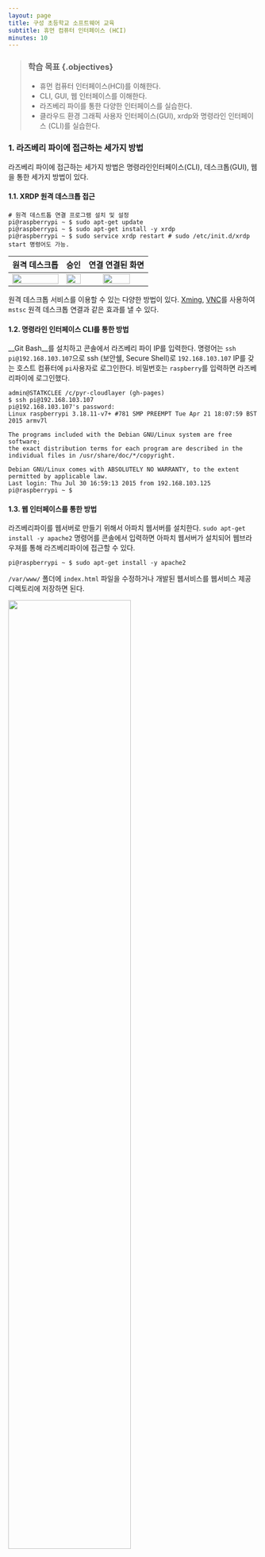 ```yaml
---
layout: page
title: 구성 초등학교 소프트웨어 교육
subtitle: 휴먼 컴퓨터 인터페이스 (HCI)
minutes: 10
---
```


> ### 학습 목표 {.objectives}
>
> *  휴먼 컴퓨터 인터페이스(HCI)를 이해한다.
> *  CLI, GUI, 웹 인터페이스를 이해한다.
> *  라즈베리 파이를 통한 다양한 인터페이스를 실습한다.
> *  클라우드 환경 그래픽 사용자 인터페이스(GUI), xrdp와 명령라인 인터페이스 (CLI)를 실습한다.

### 1. 라즈베리 파이에 접근하는 세가지 방법

라즈베리 파이에 접근하는 세가지 방법은 명령라인인터페이스(CLI), 데스크톱(GUI), 웹을 통한 세가지 방법이 있다.

#### 1.1. XRDP 원격 데스크톱 접근

~~~ {.input}
# 원격 데스트톱 연결 프로그램 설치 및 설정
pi@raspberrypi ~ $ sudo apt-get update
pi@raspberrypi ~ $ sudo apt-get install -y xrdp
pi@raspberrypi ~ $ sudo service xrdp restart # sudo /etc/init.d/xrdp start 명령어도 가능.
~~~

|  원격 데스크톱 | 승인 | 연결 연결된 화면 | 
|:-------------------------------:|:----------------------------------:|:----------------------------------:|
| <img src="fig/raspberry-pi-mstsc-01.png" width="100%" />    |  <img src="fig/raspberry-pi-mstsc-02.png" width="100%" />  |  <img src="fig/raspberry-pi-mstsc-connected.png" width="70%" />  | 

원격 데스크톱 서비스를 이용할 수 있는 다양한 방법이 있다.
[Xming](http://www.raspians.com/knowledgebase/?knowledgebase=setting-up-a-remote-desktop-view-the-pi-on-your-windows-pc/), [VNC](https://www.raspberrypi.org/documentation/remote-access/vnc/)를 사용하여 `mstsc` 원격 데스크톱 연결과 같은 효과를 낼 수 있다. 

#### 1.2. 명령라인 인터페이스 CLI를 통한 방법

__Git Bash__를 설치하고 콘솔에서 라즈베리 파이 IP를 입력한다. 명령어는 `ssh pi@192.168.103.107`으로 ssh (보안쉘, Secure Shell)로 `192.168.103.107` IP를 갖는 호스트 컴퓨터에 `pi`사용자로 로그인한다.
비밀번호는 `raspberry`를 입력하면 라즈베리파이에 로그인했다.

~~~ {.input}
admin@STATKCLEE /c/pyr-cloudlayer (gh-pages)
$ ssh pi@192.168.103.107
pi@192.168.103.107's password:
Linux raspberrypi 3.18.11-v7+ #781 SMP PREEMPT Tue Apr 21 18:07:59 BST 2015 armv7l

The programs included with the Debian GNU/Linux system are free software;
the exact distribution terms for each program are described in the
individual files in /usr/share/doc/*/copyright.

Debian GNU/Linux comes with ABSOLUTELY NO WARRANTY, to the extent
permitted by applicable law.
Last login: Thu Jul 30 16:59:13 2015 from 192.168.103.125
pi@raspberrypi ~ $
~~~

#### 1.3. 웹 인터페이스를 통한 방법

라즈베리파이를 웹서버로 만들기 위해서 아파치 웹서버를 설치한다. `sudo apt-get install -y apache2` 명령어를 콘솔에서 입력하면 아파치 웹서버가 설치되어 웹브라우져를 통해 라즈베리파이에 접근할 수 있다.

~~~ {.input}
pi@raspberrypi ~ $ sudo apt-get install -y apache2
~~~

`/var/www/` 폴더에 `index.html` 파일을 수정하거나 개발된 웹서비스를 웹서비스 제공 디렉토리에 저장하면 된다.

<img src="fig/raspberry-pi-webserver.png" width="70%" />



### 2.  클라우드 환경 그래픽 사용자 인터페이스(GUI), xrdp

클라우드에 가상컴퓨터를 생성한 뒤에 데스크탑 환경을 설치하고 VNC 원격 데스크탑 혹은 [XRDP](http://www.xrdp.org/)를 사용해서 윈도우와 마찬가지로 그래픽 사용자 인터페이스를 이용한다.

~~~ {.input}
sudo apt-get install ubuntu-desktop
sudo apt-get install xrdp
sudo /etc/init.d/xrdp start
~~~

원격 컴퓨터에 우분투 데스크탑 환경을 설치하고 나서 XRDP도 이어서 설치한다.
설치가 완료되면 XRP 응용프로그램을 실행한다.

~~~ {.input}
sudo adduser gildong sudo
~~~

윈도우 `원격 데스크톱연결`을 사용하기 전에 `root`가 아닌 사용자를 `gildong`으로 생성하고 `sudo` 권한도 부여한다.

~~~ {.input}
su gildong
echo "gnome-session --session=ubuntu-2d" > .xsession
~~~

`gildong` 사용자 세션 환경을 지정한다. `nano` 편집기를 사용해서 내용을 `.xsession` 파일에 저장해도 된다.

윈도우에서 클라우드 우분투 가상컴퓨터에 로그인 하기 이해서 `시작` -> `실행`을 클릭하고 `mstsc`를 입력하여 
`원격 데스크톱연결`을 실행한다.

<img src="fig/02-xrdp-mstsc.png" width="70%" />

마지막으로 XRDP 로그인 화면이 나오고 비밀번호를 넣게 되면 그래픽 사용자 인터페이스를 원격 컴퓨터에서 이용하게 된다.

<img src="fig/02-xrdp.png" width="70%" />

우분투 14.04로 버젼이 올라가면서 `XRDP` 속도도 좋지 못하고 부정적인 면이 많아서 **VNC** 데스크톱 GUI 설정을 사용하기 바란다. 


> ## 명령라인 인터페이스 {.callout}
>
> 지금 대부분의 사람들이 사용하는 그래픽 사용자 인터페이스(GUI, graphical user interface)과 구별하기 위해서 
> 명령라인 인터페이스(CLI, command-line interface)라고 한다. 
> CLI의 핵심은 읽기-평가-출력(REPL,read-evaluate-print loop이다. 사용자가 명령어를 타이핑하고 엔터(enter)/반환(return)키를 입력하면, 
> 컴퓨터가 일고, 실행하고, 결과를 출력한다. 그러면 사용자는 다른 명령를 타이핑하는 것을 로그 오프할때까지 계속한다.



#### 2.1. VNC 그래픽 사용자 인터페이스(GUI)

[VNC(Virtual Network Computing, 가상 네트워크 컴퓨팅)](http://ko.wikipedia.org/wiki/VNC)는 컴퓨터 환경에서 RFB 프로토콜을 이용하여 원격으로 다른 컴퓨터를 제어하는 그래픽 데스크톱 공유 시스템이다. 자판과 마우스 이벤트를 한 컴퓨터에서 다른 컴퓨터로 전송시켜서 네트워크를 거쳐 그래픽 화면을 갱신하는 방식을 제공한다.

#### 2.2. VNC 설치 및 환경설정

[How to install and configure VNC on Ubutun 14.04](https://www.digitalocean.com/community/tutorials/how-to-install-and-configure-vnc-on-ubuntu-14-04)를 참조했고, `SSL 터널(SSL Tunnel)` 기술과 클라이언트로 [TightVNC](http://www.tightvnc.com/)를 사용했다.
`SSL 터널`을 사용하는 이유는 비밀번호가 네트워크를 타고 공개되는 것을 방지하기 위함이다.

`slcli vs list` 명령어를 통해서 IP 주소 `169.53.232.4`으로 VNC GUI 설치를 위해 가상 컴퓨터가 생성된 것을 확인한다.

~~~ {.input}
root@shiny:~# slcli vs list
~~~

~~~ {.output}
:.........:............:.................:................:............:........:
:    id   :  hostname  :    primary_ip   :   backend_ip   : datacenter : action :
:.........:............:.................:................:............:........:
: 9686489 :    vnc     :   169.53.232.4  : 10.121.149.26  :   dal09    :   -    :
:.........:............:.................:................:............:........:
~~~

##### 2.2.0. 사전 준비 사항
1. 우분투 14.04 버젼을 준비한다.
2. `root` 권한을 갖는 사용자를 등록한다.

**우분투 14.04 버젼**

가상 컴퓨터를 생성했을 때 확인을 했지만, 다시 한번 `lsb_release -a` 명령어를 통해서 현재 운영체제 및 버젼을 확인한다. 

~~~ {.input}
root@vnc:~# lsb_release -a
~~~

~~~ {.output}
No LSB modules are available.
Distributor ID: Ubuntu
Description:    Ubuntu 14.04.2 LTS
Release:        14.04
Codename:       trusty
~~~

> ## 우분투 시스템 정보 {.callout}
>
> `uname -a` 명령어를 통해서 현재 운분투 시스템 정보를 자세히 확인한다.
> 

~~~ {.output}
  -a, --all                
                           
  -s, --kernel-name      :  Linux 
  -n, --nodename         :  vnc 
  -r, --kernel-release   :  3.13.0-51-generic 
  -v, --kernel-version   :  #84-Ubuntu SMP Wed Apr 15 12:08:34 UTC 2015
  -m, --machine          :  x86_64 
  -p, --processor        :  x86_64 
  -i, --hardware-platform:  x86_64 
  -o, --operating-system :  GNU/Linux
~~~

**`root` 권한을 갖는 사용자 등록**

루트 권한을 갖는 사용자를 준비하기 위해서 먼저 일반 사용자를 등록하고 등록된 사용자에 루트권한을 부여한다. `adduser xwmooc` 명령어를 통해서 `xwmooc` 사용자를 등록했다. 그리고 나서 `gpasswd -a xwmooc sudo` 명령어로 `sudo` 그룹에 등록해서 루트권한을 부여했다.

`su - xwmooc` 명령어를 통해서 루트가 아닌 일반사용자로 로그인했다.

~~~ {.input}
root@vnc:~# adduser xwmooc
Adding user `xwmooc' ...
Adding new group `xwmooc' (1000) ...
Adding new user `xwmooc' (1000) with group `xwmooc' ...
Creating home directory `/home/xwmooc' ...
Copying files from `/etc/skel' ...
Enter new UNIX password:
Retype new UNIX password:
passwd: password updated successfully
Changing the user information for xwmooc
Enter the new value, or press ENTER for the default
        Full Name []: xwMOOC
        Room Number []:
        Work Phone []:
        Home Phone []:
        Other []:
Is the information correct? [Y/n] Y
~~~

~~~ {.input}
root@vnc:~# gpasswd -a xwmooc sudo
Adding user xwmooc to group sudo
root@vnc:~# su - xwmooc
xwmooc@vnc:~$
~~~

##### 2.2.1. 데스크탑(바탕화면) 환경과 VNC 서버 설치

**XFCE4 GUI 설치**
기본설정으로 리눅스 서버 대부분은 GUI가 없이 설치된다.
따라서 가장 많은 사용자에게 익숙한 *XFCE4*를 설치한다.
*XFCE4*와 *TightVNC*도 함께 설치한다. 설치 원문은 [웹사이트](https://www.digitalocean.com/community/tutorials/how-to-install-and-configure-vnc-on-ubuntu-14-04)를 참조한다.

~~~ {.input}
xwmooc@vnc:~$ sudo apt-get update
xwmooc@vnc:~$ sudo apt-get install xfce4 xfce4-goodies tightvncserver
~~~

**우분투 데스크톱 GUI 설치**

*ubuntu-desktop*과 *TightVNC*도 함께 설치한다. 설치 원문은 [웹사이트](http://www.htpcbeginner.com/install-gui-on-ubuntu-server-14-04-gnome/)를 참조한다.

~~~ {.input}
xwmooc@vnc:~$ sudo apt-get -y install xorg gnome-core gnome-system-tools gnome-app-install
xwmooc@vnc:~$ sudo apt-get -y install --no-install-recommends ubuntu-desktop
xwmooc@vnc:~$ sudo apt-get -y install tightvncserver
~~~


`vncserver` 명령어로 보안 비밀번호를 설정한다.`vncserver` 비밀번호는 6자리 이상입력해야 한다. 그리고 `**view-only** password`를 설정할 때 `y`로 설정하면 마우스나 키보드로 제어권한이 없기 때문에 시연이나 보여주기 용도로 사용하면 적절하다.

~~~ {.input}
xwmooc@vnc:~$ vncserver
~~~

~~~ {output}
You will require a password to access your desktops.

Password:
Password too short
~~~

~~~ {.input}
xwmooc@vnc:~$ vncserver
~~~

~~~ {.output}
You will require a password to access your desktops.

Password:
Verify:
Would you like to enter a view-only password (y/n)? n
xauth:  file /home/xwmooc/.Xauthority does not exist

New 'X' desktop is vnc:1

Creating default startup script /home/xwmooc/.vnc/xstartup
Starting applications specified in /home/xwmooc/.vnc/xstartup
Log file is /home/xwmooc/.vnc/vnc:1.log
~~~

##### 2.2.2. VNC 서버 환경설정

VNC가 처음 설정될 때, 포트번호 5901에 기본 서버 인스턴스가 올라간다.
5901 포트는 화면출력(display) 포트로 알려있고, VNC는 `:1`로 참조하다. `:2`, `:3` 처럼 다른 화면출력 포트에 인스턴스를 다수 올릴 수 있다. VNC 서버로 작업할 때, `:X`는 `5900+X`를 참조하는 화면출력 포트라는 것을 기억한다.

가장 먼저 `vncserver -kill :1` 명령어로 `5901` 포트에 실행되는 인스턴스를 정지시킨다. 새로운 VNC 시작 환경설정 파일을 작성하기 앞서 `mv ~/.vnc/xstartup ~/.vnc/xstartup.bak` 명령어로 백업한다.
그리고 나서 `nano ~/.vnc/xstartup` 나노 편집기를 열어서 다음 내용을 추가한다.

**xfce**

~~~ {.input}
#!/bin/bash
xrdb $HOME/.Xresources
startxfce4 &
~~~

**Ubuntu Trusty Tahr 14.04LTS**

우분투 데스크톱 GUI에 대한 자세한 설정 사항은 다음 [웹사이트](http://www.havetheknowhow.com/Configure-the-server/Install-VNC.html)를 참조한다. `nano ~/.vnc/xstartup` 편집을 다음과 같이 한다.

~~~ {.input}
#!/bin/sh

# Uncomment the following two lines for normal desktop:
unset SESSION_MANAGER
# exec /etc/X11/xinit/xinitrc

#[ -x /etc/vnc/xstartup ] && exec /etc/vnc/xstartup
#[ -r $HOME/.Xresources ] && xrdb $HOME/.Xresources
#xsetroot -solid grey
#vncconfig -iconic &
#x-terminal-emulator -geometry 80x24+10+10 -ls -title "$VNCDESKTOP Desktop" &
#x-window-manager &

metacity &
gnome-settings-daemon &
gnome-panel & 
~~~

`xrdb $HOME/.Xresources` 명령어는 터미널 색깔, 테마, 폰트 등 데스트톱 그래픽 인터페이스 설정을 담고 있는 `$HOME/.Xresources` 파일 정보를 VNC GUI 프레임워크가 읽어온다.

`startxfce4 &` 명령어는 XFCE를 실행시켜 필요한 모든 그래픽 소프트웨어를 띄운다.

`sudo chmod +x ~/.vnc/xstartup` 명령어로 `xstartup` 파일에 실행권한을 부여한다.

~~~ {.input}
xwmooc@vnc:~$ vncserver -kill :1
Killing Xtightvnc process ID 14168
xwmooc@vnc:~$ mv ~/.vnc/xstartup ~/.vnc/xstartup.bak
xwmooc@vnc:~$ nano ~/.vnc/xstartup
xwmooc@vnc:~$ sudo chmod +x ~/.vnc/xstartup
~~~

##### 2.2.3. VNC 서비스 파일 생성

VNC 서버를 제어하는데 필요한 환경설정을 한다. 이를 통해서 VNC 서버를 필요에 따라 시작(start), 정지(stop), 재시작(restart) 동작을 쉽게 한다.

먼저 나노 편집기로 `sudo nano /etc/init.d/vncserver` 파일을 열어 다음 내용 추가한다.

`export USER="xwmooc"`에 앞에서 생성한 `root` 권한을 갖는 사용자명을 집어넣는다. `GEOMETRY="1024x768"` 화면 해상도를 설정한다.
`start)`,`stop)`, `restart)`는 VNC 서버 시작, 중지, 재시작에 필요한 제어 명령이다.

~~~ {.input}
#!/bin/bash
PATH="$PATH:/usr/bin/"
export USER="xwmooc"
DISPLAY="1"
DEPTH="16"
GEOMETRY="1280x1024"
OPTIONS="-depth ${DEPTH} -geometry ${GEOMETRY} :${DISPLAY} -localhost"
. /lib/lsb/init-functions

case "$1" in
start)
log_action_begin_msg "Starting vncserver for user '${USER}' on localhost:${DISPLAY}"
su ${USER} -c "/usr/bin/vncserver ${OPTIONS}"
;;

stop)
log_action_begin_msg "Stopping vncserver for user '${USER}' on localhost:${DISPLAY}"
su ${USER} -c "/usr/bin/vncserver -kill :${DISPLAY}"
;;

restart)
$0 stop
$0 start
;;
esac
exit 0
~~~

VNC 서비스 환경설정을 파일을 생성했으니, `sudo chmod +x /etc/init.d/vncserver` 실행화일로 권한을 부여하고, `sudo service vncserver start` 명령어로 서비스를 시작한다.

~~~ {.input}
xwmooc@vnc:~$ sudo nano /etc/init.d/vncserver
xwmooc@vnc:~$ sudo chmod +x /etc/init.d/vncserver
xwmooc@vnc:~$ sudo service vncserver start
~~~

~~~ {.output}
 * Starting vncserver for user 'xwmooc' on localhost:1...
}
New 'X' desktop is vnc:1

Starting applications specified in /home/xwmooc/.vnc/xstartup
Log file is /home/xwmooc/.vnc/vnc:1.log
~~~

##### 2.2.4. VNC 데스크톱(바탕화면)에 연결

VNC 서버 환경설정이 모두 마무리 되었고, 이제 SSH 터널을 통해 VNC 연결할 클라이언트를 설정한다. 윈도우에서는 [TightVNC](http://www.tightvnc.com/download.php), [RealVNC](https://www.realvnc.com/), [UltraVNC](http://www.uvnc.com/) 등 다양한 VNC 클라이언트가 있다. 맥에서는 내장된 `Screen Sharing`을 사용한다. 

#### 2.3. VNC 데스크톱(바탕화면) 문제 해결

가상 컴퓨터에서 제공하는 VNC 서버 기능을 사용하다보면 첫 연결을 되지만 두번째 세번째 연결에 실패하는 경우가 많다. 이런 경우 `vncserver restart` 기능을 사용해서 다시 처음처럼 연결한다. `sudo service vncserver restart` 명령어를 통해 다시 정상적으로 원격 데스크톱 VNC 서비스를 제공한다. 

~~~ {.input}
xwmooc@dev-hangul:/root$ sudo service vncserver restart
~~~

~~~ {.output}
 * Stopping vncserver for user 'xwmooc' on localhost:1...

Can't find file /home/xwmooc/.vnc/dev-hangul:1.pid
You'll have to kill the Xtightvnc process manually

 * Starting vncserver for user 'xwmooc' on localhost:1...

New 'X' desktop is dev-hangul:1

Starting applications specified in /home/xwmooc/.vnc/xstartup
Log file is /home/xwmooc/.vnc/dev-hangul:1.log
~~~ 

`vncserver restart`를 시작하기 전에 만약 이전에 프로세스가 떠있으면 오류가 날 수 있으니 `ps aux` 명령어로 프로세스를 확인하고 `kill -9` 명령어로 `vnc` 서비스를 종료하고 깔끔하게 다시 시작한다. 다음에서 *14780*은 `ps aux`를 통해서 확인한 PID다.

~~~ {.input}
xwmooc@dev-hangul:/root$ ps aux | grep vnc
xwmooc@dev-hangul:/root$ kill -9 14780
~~~


> ### Git for Windows {.callout}
> 
> 윈도우 환경에서 유닉스 배쉬(Bash) 명령라인 인터페이스를 사용하는데 최근에는 `Git Bash`를 많이 사용한다.
> [Git Bash](https://msysgit.github.io/)를 설치하고 윈도우 탐색기를
> 열고 특정 폴더에서 마우스 오른쪽 클릭하게 되면 **Git Bash**
> 메뉴가 뜨고 이를 클릭하면 유닉스 명령어를 윈도우 상에서 실행하게 된다. 

먼저, 로컬 컴퓨터에 SSH 연결을 해서 VNC에 대한 `localhost`에 보안 포워딩을 한다. 이를 실행하는 명령어는 다음과 같다. 리눅스나 OS X 터미널에서 `ssh -L 5901:127.0.0.1:5901 -N -f -l` 명령어는 공통이고 루트 권한을 갖는 사용자 `xwmooc`, 연결하려는 가상컴퓨터/호스트 IP 주소 `169.53.232.4`를 입력한다.

~~~ {.input}
$ ssh -L 5901:127.0.0.1:5901 -N -f -l xwmooc 169.53.232.4
~~~

~~~ {.output}
The authenticity of host '169.53.232.4 (169.53.232.4)' can't be established.
ECDSA key fingerprint is 13:85:c8:a9:af....
Are you sure you want to continue connecting (yes/no)? yes
Warning: Permanently added '169.53.232.4' (ECDSA) to the list of known hosts.
Password:
~~~

<img src="fig/vnc-gui-connect.png" width="70%" />

<img src="fig/vnc-gui-login.png" width="70%" />


**WARNING: REMOTE HOST IDENTIFICATION HAS CHANGED!**

VNC 클라이언트에서 SSH 터널 연결을 위해 `ssh -L 5901:127.0.0.1:5901 -N -f -l xwmooc 169.53.232.4` 명령어를 던질 때 다음과 같은 오류가 발생될 수 있다.

~~~ {.input}
$ ssh -L 5901:127.0.0.1:5901 -N -f -l xwmooc 169.53.232.4
~~~ 
~~~ {.output}
@@@@@@@@@@@@@@@@@@@@@@@@@@@@@@@@@@@@@@@@@@@@@@@@@@@@@@@@@@@
@    WARNING: REMOTE HOST IDENTIFICATION HAS CHANGED!     @
@@@@@@@@@@@@@@@@@@@@@@@@@@@@@@@@@@@@@@@@@@@@@@@@@@@@@@@@@@@
IT IS POSSIBLE THAT SOMEONE IS DOING SOMETHING NASTY!
Someone could be eavesdropping on you right now (man-in-the-middle attack)!
It is also possible that a host key has just been changed.
The fingerprint for the ECDSA key sent by the remote host is
13:85:c8:a9:af:2c:ce:e8:8e:3d:3f:4c:ee:07:06:13.
Please contact your system administrator.
Add correct host key in /c/XXX/XXXX/.ssh/known_hosts to get rid of this message.
Offending ECDSA key in /c/XXX/XXXX/.ssh/known_hosts:9
ECDSA host key for 169.53.232.4 has changed and you have requested strict checking.
Host key verification failed.
~~~

당황하지 말고, 다음과 같이 `trouble shooting`한다. `ssh-keygen -R` 명령어 인자로 `169.53.232.4` IP 주소를 입력한다. 

~~~ {.input}
$ ssh-keygen -R 169.53.232.4
~~~ 

~~~ {.output}
# Host 169.53.232.4 found: line 9 type ECDSA
/c/XXX/XXXX/.ssh/known_hosts updated.
Original contents retained as /c/XXX/XXXX/.ssh/known_hosts.old
~~~

### 3. 원격 컴퓨터 접속 (CLI)

**출처: 소프트웨어 카펜트리 원격 접속(Working Remotely) 한국어 번역**

일반 PC와 노트북 컴퓨터를 사용할 때 무슨 일이 발생하는지 좀더 자세히 살펴보자.
첫번째 단계는 컴퓨터에 로그인(login)한다. 그러면 운영체계(Operating System, OS)가 사용자가 누구인지 확인하고 무슨 작업을 허락할 것이지 준비한다.
사용자 이름과 비밀번호를 입력해서 상기 작업을 수행한다; 운영체제가 시스템 레코드 값을 확인하고, 만약 일치한다면 사용자를 위해 쉘(Shell)을 실행한다.

명령어를 타이핑할 때, 타이핑하는 문자를 표현하는 0과 1이 키보드에서 쉘로 전송된다. 쉘은 화면에 사용자가 타이핑하는 것을 화면에 출력한다. 그리고 나서, 만약 타이핑한 것이 명령어라면, 쉘이 실행을 하고 나서 (출력 결과가 있다면) 산출결과를 화면에 출력한다.

<img src="fig/ssh-direct-shell-usage.png" width="70%" />
그림: 직접 쉘 사용하는 방법

실험결과 데이터베이스를 관리하는 지하실 서버같은 또다른 컴퓨터에 명령어를 실행하고자 한다면 어떨까? 이를 위해서, 먼저 해당 컴퓨터에 로그인해야 한다.
이를 **원격 로그인(remote login)**이라고 부르고, 해당 컴퓨터를 원격 컴퓨터(remote machine)라고 한다.
원격 로그인하게 되면, 타이핑하는 모든 것은 원격 컴퓨터에서 실행되고 있는 쉘에 전달된다. 쉘과 상호작용(interact)하면 마치 로컬 컴퓨터 쉘과 마찬가지로 명령어를 실행하게 된다. 그러고 나면, 로컬 컴퓨터 화면에 출력결과를 표시해준다.

<img src="fig/ssh-remote-shell-usage.png" width="70%" />
그림: 원격 쉘 사용하는 방법

원격 로그인하는데 사용하는 도구가 **시큐어 쉘(secure shell, SSH)**이다. 특히, `ssh username@computer` 명령어는 SSH를 실행하고 사용자가 지정한 원격 컴퓨터에 접속한다.
로그인한 후에는 원격쉘을 사용해서 원격 컴퓨터에 있는 파일과 디렉토리를 사용한다. `exit`을 타이핑하거나 컨트롤+D(`CTRL+D`)를 누르게 되면, 원격 쉘을 종료하고 이전 쉘로 돌아온다. 
다음 예제에서, 원격쉘과 상호작용이 나타나 있다. 또한, `$` 대신에 원격 컴퓨터 명령 프롬프트가 `moon>`임을 볼 수 있고 Vlad가 비밀번호를 기억하려고 몇번 시도한 것도 나타나 있다.

~~~ {.input}
$ pwd
/users/vlad

$ ssh vlad@moon
Password: ***
Access denied
Password: ********
moon> pwd
/home/vlad
moon> ls -F
bin/     cheese.txt   dark_side/   rocks.cfg
moon> exit

$ pwd
/users/vlad
~~~

시큐어쉘은 이전 `rsh`로 불리는 프로그램과 대조되게 "시큐어(secure)"로 불린다. 옛날에 모든 사람이 서로를 신뢰했고 이름만으로 컴퓨터에 있는 모든 정보를 알고 있었을 때, 네트워크를 통해서 전송할 때 가장 민감한 정보를 제외하고 어떤것도 암호화하지 않았다. 하지만, 이와 같은 방식이 의미하는 것이 악한이 네트워크 통신을 지켜볼 수 있고, 사용자 이름과 비밀번호를 훔칠 수도 있고, 악의적인 방식으로도 사용할 수 있다는 것이다.
SSH가 발명되어 이런 부정적인 면을 방지하거나 적어도 늦출 수도 있다.
SSH는 몇가지 정교하며 오랜 기간 테스트된 암화화 프로토콜을 사용해서 외부인이 서로다른 두 컴퓨터 사이에 오고가는 메시지 내용을 볼 수 없게 확실히 한다.
추후 SSH가 동작하는 방식을 논하고 실제로 얼마나 보안이 좋은지 살펴본다. 

`ssh`는 `scp`라는 짝꿍 프로그램이 있는데 "보안 복사(Secure Copy)"를 표현하는 명령어다. SSH와 동일한 유형의 네트워크 연결을 사용해서, 
원격 컴퓨터로 혹은 원격 컴퓨터로부터 파일을 복사할 수 있게 한다.
구문(syntax)은 `cp`와 `ssh`를 섞은 것이다.
파일을 복사하기 위해서, 원천(source)과 목표(destination) 경로를 지정하는데 컴퓨터 이름을 포함할 수도 있다. 만약 컴퓨터 이름을 생략하면, 
`ssh`는 지금 실행되고 있는 컴퓨터를 의미한다고 가정한다.
예를 들어, 다음 명령어는 가장 최근 실험결과 (results.dat)를 지하실 백업서버에 복사한다. 복사할 때, 진행경과가 화면에 출력된다.

~~~ {.input}
$ scp results.dat vlad@backupserver:backups/results-2011-11-11.dat
Password: ********
results.dat              100%  9  1.0 MB/s 00:00
~~~

전체 디렉토리를 복사하는 것도 유사하다: `-r` 옵션을 사용해서 복사를 재귀적으로 수행하고 싶다고 신호를 전달하면 된다.
예를 들어, 다음 명령어는 백업 서버에서 모든 작업결과물을 사용자 노트북으로 복사한다. 

~~~ {.input}
$ scp -r vlad@backupserver:backups ./backups
Password: ********
results-2011-09-18.dat              100%  7  1.0 MB/s 00:00
results-2011-10-04.dat              100%  9  1.0 MB/s 00:00
results-2011-10-28.dat              100%  8  1.0 MB/s 00:00
results-2011-11-11.dat              100%  9  1.0 MB/s 00:00
~~~

이제 백업서버에 `backups/results-2011-11-12.dat` 파일을 이미 생성했는지 확인하고자 한다고 가정하자. 
로그인하고 난 다음에 `ls`를 타이핑하는 대신에 다음과 같이 동일한 것을 수행한다.

~~~ {.input}
$ ssh vlad@backupserver ls results
Password: ********
results-2011-09-18.dat  results-2011-10-28.dat
results-2011-10-04.dat  results-2011-11-11.dat
~~~

SSH는 사용자 이름과 실행하려고 하는 컴퓨터 이름 뒤에 인자를 받아서 원격 컴퓨터에 있는 쉘에 명령어를 전달한다. 상기 전달 인자가 적합한 명령어이기 때문에, 원격 쉘이 사용자를 대신해서 `ls results`을 실행하고 실행결과를 다시 로컬 쉘에 화면출력한다.


#### 3.1. 열쇠(키) 생성과 관리 

원격 컴퓨터에 접속할 때마다 비밀번호를 매번 타이핑하는 것은 사소한 성가심 이상이다. 만약 원격 컴퓨터에 세가지 다른 매개변수 조합을 갖는 프로그램을 실행하고자 한다면 무슨 일이 발생할지 상상해보라.
다음과 같은 것을 수행하고자 한다.

~~~ {.input}
for density in {20..29}
do
  for viscosity in 0.70 0.71 0.72 0.73 0.74
  do
    for temperature in 0.001 0.002 0.003 0.004 0.005
    do
      ssh vlad@fastmachine ./simulation -x -d $density -v $viscosity -v $temperature
    done
  done
done
~~~

하지만, 상기 작업을 사실상 수행하고자 한다면, 자리에 앉아서 키보드로 비밀번호를 250번 타이핑해야 할 것이다.
원하는 바는 자동으로 원격 컴퓨터에 인증하는 방법을 찾는 것이다.

*공개 열쇠 암호화(public key cryptography)* 방식에서 가져온 기술을 사용해서 상기 문제를 해결할 수 있다. 좀더 구체적으로, *공개 열쇠(public key)*와 *개인 열쇠 (private key)*로 구성된 *열쇠 쌍(key pair)*을 생성한다. 이렇게 생성된 열쇠는 두가지 흥미로운 특성이 있다:

1.  어느 한 열쇠가 암호화한 것은 다른 열쇠가 암호를 풀 수 있다. 예를 들어, 만약 개인 열쇠로 비밀번호를 암호화했다면, 해당 공개 열쇠만 암호를 풀 수 있다. 만약 공개 열쇠로 파일 내용을 암호화했다면, 상응하는 개인 열쇠만 암호를 풀 수 있다. 
2.  한 열쇠가 주어진 상태에서, 다른 열쇠를 찾는 것은 실질적으로 불가능하다. 여기서 "실질적으로 불가능"하다는 의미는 "우리가 마음속으로 상상하는 어떤 컴퓨터를 사용해서 우주 기대수명내에 풀 수는 없다"는 것이다.
(하지만, 양자컴퓨팅이 하루만에 이것을 바꿀 수도 있다-자세한 내용은 근처 다소 몽상적인 물리학자와 상의하세요.)

열쇠쌍을 생성하게 되면, 접속하려는 원격 컴퓨터에 공개 열쇠를 저장하고, 
로컬 컴퓨터에 개인 열쇠를 보관한다. 
SSH는 열쇠가 예상하는 곳에 놓기만 하면, 비밀번호를 묻는 대신에 열쇠를 사용한다.

첫번째 단계는 열쇠쌍을 생성하는 것인데, `ssh-keygen`을 사용해서 열쇠쌍을 생성한다.

~~~ {.input}
$ ssh-keygen -t rsa
Generating public/private rsa key pair.
Enter file in which to save the key (/users/vlad/.ssh/id_rsa): ↵
Enter passphrase (empty for no passphrase): ↵
Your identification has been saved in /users/vlad/.ssh/id_rsa.
Your public key has been saved in /users/vlad/.ssh/id_rsa.pub.
The key fingerprint is: d3:1a:27:38:aa:54:e8:a5:03:db:79:2f:b2:c3:c9:3d
~~~

`-t rsa` 옵션은 `ssh-keygen`에게 RSA키 열쇠를 생성하게 한다; 다른 유형도 있지만, 가장 흔하게 사용되는 것이다. 
"↵" 문자는 복귀(carriage return, CR) 문자다: 기본설정된 디폴트 장소에 열쇠를 저장한다는 것으로 SSH가 열쇠를 어디서 찾는지 알게 되고, 패스프레이즈(passphrase)도 원하지 않는다(패스프레이즈를 원치 않는 이유는 패스워드를 타이핑하지 않고 로그인하는 것이 요점이기 때문이다). 그래서, 두 질문에 단지 엔터만 치게된다.  

홈 디렉토리 아래 `.ssh` 디렉토리 내부를 살펴보자.

~~~ {.input}
$ cd
$ ls .ssh
id_rsa  id_rsa.pub
~~~

첫번째 `id_rsa` 파일은 개인 열쇠 정보를 담고 있다.
절대 원격 컴퓨터에 저장하거나, 전자우편으로 전송하거나,
다른 누구와도 공유하지 마라. (타인이 당신을 가장하여 무언가 수행하는 것을 정말 원하지 않는다면) 다른 파일 `id_rsa.pub`은 매칭되는 공개 열쇠 정보를 담고 있다. 이 파일을 복사해서 접속하려는 원격 컴퓨터에 복사한다.

~~~ {.input}
$ scp .ssh/id_rsa.pub vlad@fastmachine:id_rsa.pub
Password: ********
id_rsa.pub              100%  1  1.0 MB/s 00:00
~~~

여전히 비밀번호를 타이핑해야 하는데 이유는 공개 열쇠가 `scp`를 실행할 때 원격 컴퓨터에 올바른 장소에 위치하지 않아서 그렇다.
원격 컴퓨터에 로그인해서 `.ssh` 디렉토리를 거기에 생성해서 문제를 해결해보자.

~~~ {.input}
$ ssh vlad@fastmachine
Password: ********

$ mkdir .ssh
~~~

다음 단계는 공개 열쇠를 `authorized_keys`로 불리는 `.ssh` 디렉토리에 파일로 복사한다:

~~~ {.input}
$ cp id_rsa.pub .ssh/authorized_keys
~~~

마지막 단계는 권한이 적절하게 `.ssh` 와 `authorized_keys`에 설정되었는지 확실히 한다. 이것은 추가적인 보안 안전 조치다:
만약 사용자를 제외한 타인이 읽거나 변경한다면,
SSH는 더 이상 보안이 확실하지 않다고 가정한다. 올바른 권한은 다음과 같다:

*   소유자(Owner)는 `.ssh` 디렉토리에 읽기, 쓰기, 실행 권한을 갖는다.
*   소유자는 `.ssh/authorized_keys`에 대해서 읽기, 쓰기 권한을 갖는다.
*   그밖의 누구도 어떤 권한을 갖지 않는다.

올바른 명령어는 다음과 같다:

~~~ {.input}
$ chmod u=rwx,g=,o= .ssh
$ chmod u=rw,g=,o= .ssh/authorized_keys
~~~

이제 모든 권한 설정이 되었다. 원격쉘에서 빠져나와 모든 것이 정상적으로 동작하는지 살펴보기 위해서 다음 명령어를 실행한다:

~~~ {.input}
$ exit
$ ssh vlad@fastmachine pwd
/home/vlad
~~~

열쇠를 생성하고 설치한 뒤에 두 컴퓨터 모습이 다음에 나와 있다.

<img src="fig/ssh-public-private-keys.png" width="77%" alt="공개열쇠/개인열쇠" />

이제 매번 비밀번호 인증절차를 거치지 않고 로컬 컴퓨터에서 원격 컴퓨텅에 `ssh` (그리고 `scp`) 명령을 실행할 수 있다.
하지만, 상기 설정은 일방향으로만 동작한다:
원격 컴퓨터 `authorized_keys` 파일에 설치한 공개키가 사용자가 위치한 로컬 컴퓨터에 로그인 할 수 있는 권한을 부여한 것은 *아니다*.
만약 원격 컴퓨터에서 로컬 컴퓨터로 접속하려면, 원격 컴퓨터에서 열쇠쌍을 생성하고 `id_rsa.pub`을 로컬 컴퓨터 `authorized_keys` 파일로 복사한다.

만약 다른 여러대 컴퓨터에 접속하려면 어떨까? 예를 들어,
백업 서버에서 로컬 노트북 컴퓨터로, 데스크탑 PC로, 연구실 컴퓨터로, 혹은 반대로 파일을 복사한다고 가정하자.
이를 처리하기 위해서, 각 컴퓨터에 있는 `id_rsa.pub` 파일을 원격 컴퓨터 
`.ssh/authorized_keys` 파일에 추가한다. 편집기를 사용해서 수행하거나, 혹은 좀더 간단하게 `cat`과 `>>`을 사용해서 한 파일을 다른 파일에 덧붙인다. 

~~~ {.input}
$ scp id_rsa.pub vlad@backupserver
Password: ********

$ ssh vlad@backupserver
Password: ********

$ cat id_rsa.pub >> .ssh/authorized_keys

$ rm id_rsa.pub

$ exit
~~~

#### 3.2. 클라우드 리눅스 서버 접속

먼저 윈도 환경 `Git Bash`를 통해서 바로 `ssh-keygen -t rsa` 명령어를 입력해서 공개열쇠와 개인열쇠를 생성한다. 열쇠쌍은 `c:\Users\admin\.ssh\id_rsa`에 생성된다.

~~~ {.input}
$ ssh-keygen -t rsa
Generating public/private rsa key pair.
Enter file in which to save the key (/c/Users/admin/.ssh/id_rsa):
Enter passphrase (empty for no passphrase):
Enter same passphrase again:
Your identification has been saved in /c/Users/admin/.ssh/id_rsa.
Your public key has been saved in /c/Users/admin/.ssh/id_rsa.pub.
The key fingerprint is:
8d:09:...
admin@STATKCLEE
~~~

이제 클라우드 서비스 제공업체 가상컴퓨터에 접속한다. 디바이스 목록에서 `rstudio.xwmooc.net` 이름을 갖는 가상컴퓨터의 IP 주소 `169.54.243.36`에 로그인한다. 물론 비밀번호를 입력해야 한다.

~~~ {.input}
$ ssh root@169.54.243.36
The authenticity of host '169.54.243.36 (169.54.243.36)' can't be established.
RSA key fingerprint is df:0f....
Are you sure you want to continue connecting (yes/no)? Y
Please type 'yes' or 'no': yes
Warning: Permanently added '169.54.243.36' (RSA) to the list of known hosts.
root@169.54.243.36's password:
Linux rstudio 2.6.32-374-ec2 #91-Ubuntu SMP Wed Dec 10 11:07:16 UTC 2014 x86_64
GNU/Linux
Ubuntu 10.04.4 LTS

Welcome to Ubuntu!
 * Documentation:  https://help.ubuntu.com/
Last login: Wed Apr 29 02:33:51 2015 from 222.99.61.77
root@rstudio:~#
~~~

로컬 컴퓨터에 있는 `id_rsa.pub` 공개열쇠를 원격 컴퓨터에 복사한다.
복사를 위해서는 `scp` 명령어를 사용해서 원격 컴퓨터에 접속하고 복사 디렉토리로 홈디렉토리(`~`)를 설정한다. `id_rsa.pub` 파일이 원격컴퓨터 홈디렉토리에 복사된 것을 `ls` 명령어를 통해서 확인한다.

~~~ {.input}
$ scp id_rsa.pub root@169.54.243.36:~
root@169.54.243.36's password:
id_rsa.pub                                    100%  397     0.4KB/s   00:00

admin@STATKCLEE /C/Users/admin/.ssh
$ ssh root@169.54.243.36
root@169.54.243.36's password:
Linux rstudio 2.6.32-374-ec2 #91-Ubuntu SMP Wed Dec 10 11:07:16 UTC 2014 x86_64
GNU/Linux
Ubuntu 10.04.4 LTS

Welcome to Ubuntu!
 * Documentation:  https://help.ubuntu.com/
Last login: Fri May 15 02:00:26 2015 from 112.216.243.234
root@rstudio:~# ls
=               rstudio-0.98.1103-i386.deb          rubygems-1.3.7.tgz
id_rsa.pub      rstudio-server-0.98.1103-amd64.deb  rubygems-1.3.7.tgz.1
lesson-example  rubygems-1.3.7                      xwmooc-sc
root@rstudio:~#
~~~

원격 컴퓨터 홈디렉토리 밑에 하위디렉토로 `.ssh`를 생성한다.
`id_rsa.pub` 공개열쇠 파일을 `.ssh/authorized_keys` 파일로 복사한다.
그리고 추가적인 보안 설정을 위해서 `.ssh` 디렉토리와 `authorized_keys` 파일에 권한 설정을 하고 `exit`를 타이핑해서 원격 컴퓨터 접속을 끊는다.

~~~ {.input}
root@rstudio:~# mkdir .ssh
root@rstudio:~# cp id_rsa.pub .ssh/authorized_keys
root@rstudio:~# chmod u=rwx,g=,o= .ssh
root@rstudio:~# chmod u=rw,g=,o= .ssh/authorized_keys
root@rstudio:~# exit
logout
Connection to 169.54.243.36 closed.
~~~

이제 `ssh root@169.54.243.36` 명령어로 원격 컴퓨터에 접속한다. 패스워드를 타이핑 하지 않고 바로 로그인 된다. 마지막으로 `id_rsa.pub` 홈디렉토리에 원격 복사한 공개열쇠 파일을 삭제해서 마무리한다.

~~~ {.input}
admin@STATKCLEE /C/_software-carpentry/xwmooc-sc (reproducible)
$ ssh root@169.54.243.36
Linux rstudio 2.6.32-374-ec2 #91-Ubuntu SMP Wed Dec 10 11:07:16 UTC 2014 x86_64
GNU/Linux
Ubuntu 10.04.4 LTS

Welcome to Ubuntu!
 * Documentation:  https://help.ubuntu.com/
Last login: Fri May 15 02:06:05 2015 from 112.216.243.234
root@rstudio:~# ls
=               rstudio-0.98.1103-i386.deb          rubygems-1.3.7.tgz
id_rsa.pub      rstudio-server-0.98.1103-amd64.deb  rubygems-1.3.7.tgz.1
lesson-example  rubygems-1.3.7                      xwmooc-sc
root@rstudio:~# rm id_rsa.pub
~~~

동일한 방식으로 IP 주소 `169.54.243.37`을 갖는 `shiny.xwmooc.net` 가상 컴퓨터에도 접속해서 비밀번호를 입력하지 않고 접속하도록 한다.


